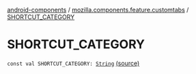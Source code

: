 [android-components](../index.md) / [mozilla.components.feature.customtabs](index.md) / [SHORTCUT_CATEGORY](./-s-h-o-r-t-c-u-t_-c-a-t-e-g-o-r-y.md)

# SHORTCUT_CATEGORY

`const val SHORTCUT_CATEGORY: `[`String`](https://kotlinlang.org/api/latest/jvm/stdlib/kotlin/-string/index.html) [(source)](https://github.com/mozilla-mobile/android-components/blob/master/components/feature/customtabs/src/main/java/mozilla/components/feature/customtabs/CustomTabWindowFeature.kt#L26)